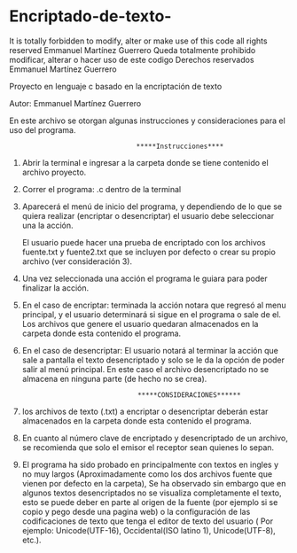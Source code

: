 # Encriptado-de-texto-
It is totally forbidden to modify, alter or make use of this code all rights reserved Emmanuel Martínez Guerrero
Queda totalmente prohibido modificar, alterar o hacer uso de este codigo Derechos reservados Emmanuel Martínez Guerrero

Proyecto en lenguaje c basado en la encriptación de texto

Autor: Emmanuel Martí­nez Guerrero

En este archivo se otorgan algunas instrucciones y consideraciones para el uso del programa.



									*****Instrucciones****

1) Abrir la terminal e ingresar a la carpeta donde se tiene contenido el archivo proyecto.

2) Correr el programa: .c dentro de la terminal

3) Aparecerá el menú de inicio del programa, y dependiendo de lo que se quiera realizar (encriptar o desencriptar) el usuario debe seleccionar una la acción. 

	El usuario puede hacer una prueba de encriptado con los archivos fuente.txt y fuente2.txt que se incluyen por defecto o crear su propio archivo (ver consideración 3).


4) Una vez seleccionada una acción el programa le guiara para poder finalizar la acción.

5) En el caso de encriptar: terminada la acción notara que regresó al menu principal, y el usuario determinará si sigue en el programa o sale de el. Los archivos que genere el usuario quedaran almacenados en la carpeta donde esta contenido el programa.

6) En el caso de desencriptar: El usuario notará al terminar la acción que sale a pantalla el texto desencriptado y solo se le da la opción de poder salir al menú principal. En este caso el archivo desencriptado no se almacena en ninguna parte (de hecho no se crea).


									*****CONSIDERACIONES******

1) los archivos de texto (.txt) a encriptar o desencriptar deberán estar almacenados en la carpeta donde esta contenido el programa.

2) En cuanto al número clave de encriptado y desencriptado de un archivo, se recomienda que solo el emisor el receptor sean quienes lo sepan.

3) El programa ha sido probado en principalmente con textos en ingles y no muy largos (Aproximadamente como los dos archivos fuente que vienen por defecto en la carpeta), Se ha observado sin embargo que en algunos textos desencriptados no se visualiza completamente el texto, esto se puede deber en parte al origen de la fuente (por ejemplo si se copio y pego desde una pagina web) o la configuración de las codificaciones de texto que tenga el editor de texto del usuario ( Por ejemplo: Unicode(UTF-16), Occidental(ISO latino 1), Unicode(UTF-8), etc.).
